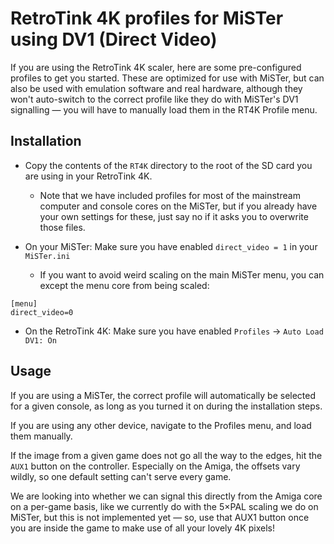 # RetroTink 4K profiles for MiSTer using DV1 (Direct Video)

If you are using the RetroTink 4K scaler, here are some pre-configured profiles to get you started. These are optimized for use with MiSTer, but can also be used with emulation software and real hardware, although they won't auto-switch to the correct profile like they do with MiSTer's DV1 signalling — you will have to manually load them in the RT4K Profile menu.

## Installation

* Copy the contents of the `RT4K` directory to the root of the SD card you are using in your RetroTink 4K.

  * Note that we have included profiles for most of the mainstream computer and console cores on the MiSTer, but if you already have your own settings for these, 
just say no if it asks you to overwrite those files.

* On your MiSTer: Make sure you have enabled `direct_video = 1` in your `MiSTer.ini` 

  * If you want to avoid weird scaling on the main MiSTer menu, you can except the menu core from being scaled:

```
[menu]
direct_video=0
```

* On the RetroTink 4K: Make sure you have enabled `Profiles` → `Auto Load DV1: On`


## Usage

If you are using a MiSTer, the correct profile will automatically be selected for a given console, as long as you turned it on during the installation steps.

If you are using any other device, navigate to the Profiles menu, and load them manually.

If the image from a given game does not go all the way to the edges, hit the `AUX1` button on the controller. Especially on the Amiga, the offsets vary wildly, so one default setting can't serve every game. 

We are looking into whether we can signal this directly from the Amiga core on a per-game basis, like we currently do with the 5×PAL scaling we do on MiSTer, but this is not implemented yet — so, use that AUX1 button once you are inside the game to make use of all your lovely 4K pixels!
